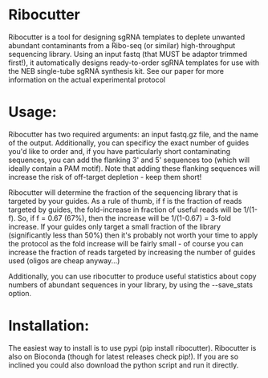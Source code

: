 # Ribocutter

Ribocutter is a tool for designing sgRNA templates to deplete unwanted abundant contaminants from a Ribo-seq (or similar) high-throughput sequencing library. Using an input fastq (that MUST be adaptor trimmed first!), it automatically designs ready-to-order sgRNA templates for use with the NEB single-tube sgRNA synthesis kit. See our paper for more information on the actual experimental protocol

# Usage:

Ribocutter has two required arguments: an input fastq.gz file, and the name of the output. Additionally, you can specificy the exact number of guides you'd like to order and, if you have particularly short contaminating sequences, you can add the flanking 3' and 5' sequences too (which will ideally contain a PAM motif). Note that adding these flanking sequences will increase the risk of off-target depletion - keep them short!

Ribocutter will determine the fraction of the sequencing library that is targeted by your guides. As a rule of thumb, if f is the fraction of reads targeted by guides, the fold-increase in fraction of useful reads will be 1/(1-f). So, if f = 0.67 (67%), then the increase will be 1/(1-0.67) = 3-fold increase. If your guides only target a small fraction of the library (significantly less than 50%) then it's probably not worth your time to apply the protocol as the fold increase will be fairly small - of course you can increase the fraction of reads targeted by increasing the number of guides used (oligos are cheap anyway...)

Additionally, you can use ribocutter to produce useful statistics about copy numbers of abundant sequences in your library, by using the --save_stats option.

# Installation:

The easiest way to install is to use pypi (pip install ribocutter). Ribocutter is also on Bioconda (though for latest releases check pip!). If you are so inclined you could also download the python script and run it directly.

